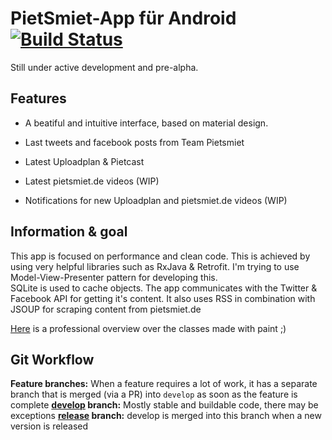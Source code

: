 # PietSmiet-App für Android [![Build Status](https://travis-ci.org/l3d00m/pietsmiet_android.svg?branch=master)](https://travis-ci.org/l3d00m/pietsmiet_android)

Still under active development and pre-alpha.

## Features

* A beatiful and intuitive interface, based on material design.

* Last tweets and facebook posts from Team Pietsmiet

* Latest Uploadplan & Pietcast

* Latest pietsmiet.de videos (WIP)

* Notifications for new Uploadplan and pietsmiet.de videos (WIP)

## Information & goal

This app is focused on performance and clean code. This is achieved by using very helpful libraries such as RxJava & Retrofit. I'm trying to use Model-View-Presenter pattern for developing this.  
SQLite is used to cache objects. The app communicates with the Twitter & Facebook API for getting it's content. It also uses RSS in combination with JSOUP for scraping content from pietsmiet.de

[Here](https://github.com/l3d00m/pietsmiet_android/blob/develop/ressources/ps_app_overview.png) is a professional overview over the classes made with paint ;)

## Git Workflow
**Feature branches:** When a feature requires a lot of work, it has a separate branch that is merged (via a PR) into `develop` as soon as the feature is complete
**[develop](https://github.com/l3d00m/pietsmiet_android/tree/develop) branch:** Mostly stable and buildable code, there may be exceptions
**[release](https://github.com/l3d00m/pietsmiet_android/tree/release) branch:** develop is merged into this branch when a new version is released

